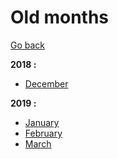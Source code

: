 # Old months

[Go back](../README.md)

**2018 :**

- [December](https://github.com/blyndusk/wdilt/blob/master/docs/2018/2018-12.md)

**2019 :**

- [January](https://github.com/blyndusk/wdilt/blob/master/docs/2019/2019-01.md)
- [February](https://github.com/blyndusk/wdilt/blob/master/docs/2019/2019-02.md)
- [March](https://github.com/blyndusk/wdilt/blob/master/docs/2019/2019-03.md)